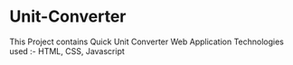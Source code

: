 # Unit-Converter
This Project contains Quick Unit Converter Web Application
Technologies  used :- HTML, CSS, Javascript 
